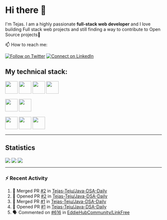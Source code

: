 # Hi there 👋

I'm Tejas.  I am a highly passionate **full-stack web developer** and I love building Full stack web projects and still finding a way to contribute to Open Source projects:raised_hands:

📫 How to reach me:


[![Follow on Twitter](https://img.shields.io/badge/--twitter?label=Twitter&logo=Twitter&style=social)](https://twitter.com/tejas_teju97) [![Connect on LinkedIn](https://img.shields.io/badge/--linkedin?label=LinkedIn&logo=LinkedIn&style=social)](https://www.linkedin.com/in/tejassadashivappa)

## My technical stack:  

<span><img height="40" src="https://img.icons8.com/color/48/000000/html-5--v1.png"/><span>
<span><img height="40" src="https://img.icons8.com/color/48/000000/css3.png"/></span>
<span><img height="40" src="https://img.icons8.com/color/48/000000/javascript--v2.png"/></span>
<span><img height="40" src="https://img.icons8.com/officel/40/000000/react.png"/></span>
  
<span><img height="40" src="https://img.icons8.com/color/48/000000/java-coffee-cup-logo--v1.png"/></span>
<span><img height="40" src="https://img.icons8.com/color/48/000000/spring-logo.png"/></span>
  
<span><img height="40" src="https://img.icons8.com/color/48/000000/mysql-logo.png"/></span>
<span><img height="40" src="https://img.icons8.com/color/48/000000/postgreesql.png"/></span>
<span><img height="40" src="https://img.icons8.com/color/48/000000/mongodb.png"/></span>

---
  
## Statistics
  
<span><img align="center" src="https://github-readme-stats.vercel.app/api?username=Tejas-Teju&hide=stars&show_icons=true" /></span>
<span><img align="center" src="https://github-readme-stats.vercel.app/api/top-langs/?username=Tejas-Teju&hide=ruby&layout=compact" /></span>
<span><img align="center" src="https://github-readme-streak-stats.herokuapp.com/?user=Tejas-Teju" /></span>

---
  
### :zap: Recent Activity

<!--START_SECTION:activity-->
1. 🎉 Merged PR [#2](https://github.com/Tejas-Teju/Java-DSA-Daily/pull/2) in [Tejas-Teju/Java-DSA-Daily](https://github.com/Tejas-Teju/Java-DSA-Daily)
2. 💪 Opened PR [#2](https://github.com/Tejas-Teju/Java-DSA-Daily/pull/2) in [Tejas-Teju/Java-DSA-Daily](https://github.com/Tejas-Teju/Java-DSA-Daily)
3. 🎉 Merged PR [#1](https://github.com/Tejas-Teju/Java-DSA-Daily/pull/1) in [Tejas-Teju/Java-DSA-Daily](https://github.com/Tejas-Teju/Java-DSA-Daily)
4. 💪 Opened PR [#1](https://github.com/Tejas-Teju/Java-DSA-Daily/pull/1) in [Tejas-Teju/Java-DSA-Daily](https://github.com/Tejas-Teju/Java-DSA-Daily)
5. 🗣 Commented on [#616](https://github.com/EddieHubCommunity/LinkFree/issues/616) in [EddieHubCommunity/LinkFree](https://github.com/EddieHubCommunity/LinkFree)
<!--END_SECTION:activity-->

<!--
**Tejas-Teju/Tejas-Teju** is a ✨ _special_ ✨ repository because its `README.md` (this file) appears on your GitHub profile.

Here are some ideas to get you started:

- 🔭 I’m currently working on ...
- 🌱 I’m currently learning ...
- 👯 I’m looking to collaborate on ...
- 🤔 I’m looking for help with ...
- 💬 Ask me about ...
- 📫 How to reach me: ...
- 😄 Pronouns: ...
- ⚡ Fun fact: ...
-->
